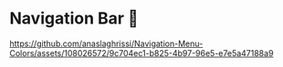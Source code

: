 # Navigation Bar 🤩


https://github.com/anaslaghrissi/Navigation-Menu-Colors/assets/108026572/9c704ec1-b825-4b97-96e5-e7e5a47188a9
